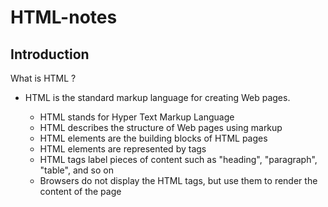 # HTML-notes

## Introduction

<a name="what-is-html"></a>
What is HTML ?

  * HTML is the standard markup language for creating Web pages.

    - HTML stands for Hyper Text Markup Language
    - HTML describes the structure of Web pages using markup
    - HTML elements are the building blocks of HTML pages
    - HTML elements are represented by tags
    - HTML tags label pieces of content such as "heading", "paragraph", "table", and so on
    - Browsers do not display the HTML tags, but use them to render the content of the page
